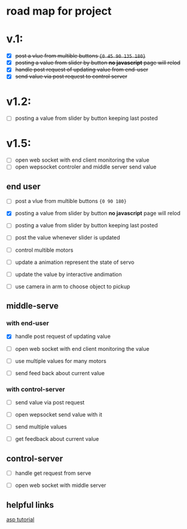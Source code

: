 # road map for project


# v.1:
- [x] ~~post a vlue from multible buttons `{0 45 90 135 180}`~~
- [x] ~~posting a value from slider by button __no javascript__ page will relod~~
- [x] ~~handle post request of updating value from end-user~~
- [x] ~~send value via post request to control server~~

# v1.2:
- [ ] posting a value from slider by button keeping last posted

# v1.5:
- [ ] open web socket with end client monitoring the value
- [ ] open wepsocket controler and middle server send value

## end user
- [ ] post a vlue from multible buttons `{0 90 180}` 

- [x] posting a value from slider by button __no javascript__ page will relod
- [ ] posting a value from slider by button keeping last posted
- [ ] post the value whenever slider is updated

- [ ] control multible motors

- [ ] update a animation represent the state of servo
- [ ] update the value by interactive andimation

- [ ] use camera in arm to choose object to pickup

## middle-serve
### with end-user
- [x] handle post request of updating value
- [ ] open web socket with end client monitoring the value
- [ ] use multiple values for many motors

- [ ] send feed back about current value

### with control-server
- [ ] send value via post request 
- [ ] open wepsocket send value with it
- [ ] send multiple values

- [ ] get feedback about current value

## control-server
- [ ] handle get request from serve
- [ ] open web socket with middle server


## helpful links
[asp tutorial](https://tttapa.github.io/ESP8266/Chap01%20-%20ESP8266.html)

